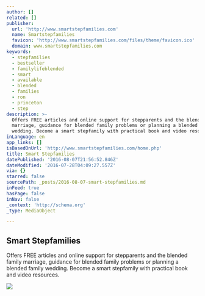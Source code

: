 ```yaml
---
author: []
related: []
publisher:
  url: 'http://www.smartstepfamilies.com'
  name: Smartstepfamilies
  favicon: 'http://www.smartstepfamilies.com/files/theme/favicon.ico'
  domain: www.smartstepfamilies.com
keywords:
  - stepfamilies
  - bestseller
  - familylifeblended
  - smart
  - available
  - blended
  - families
  - ron
  - princeton
  - step
description: >-
  Offers FREE articles and online support for stepparents and the blended family
  marriage, guidance for blended family problems or planning a blended family
  wedding. Become a smart stepfamily with practical book and video resources.
inLanguage: en
app_links: []
isBasedOnUrl: 'http://www.smartstepfamilies.com/home.php'
title: Smart Stepfamilies
datePublished: '2016-08-07T21:56:52.846Z'
dateModified: '2016-07-28T04:09:27.557Z'
via: {}
starred: false
sourcePath: _posts/2016-08-07-smart-stepfamilies.md
inFeed: true
hasPage: false
inNav: false
_context: 'http://schema.org'
_type: MediaObject

---
```

<article style=""><h1>Smart Stepfamilies</h1><p>Offers FREE articles and online support for stepparents and the blended family marriage, guidance for blended family problems or planning a blended family wedding. Become a smart stepfamily with practical book and video resources.</p><img src="http://www.smartstepfamilies.com/files/homepage_slideshow/store_slide_2.jpg" /></article>